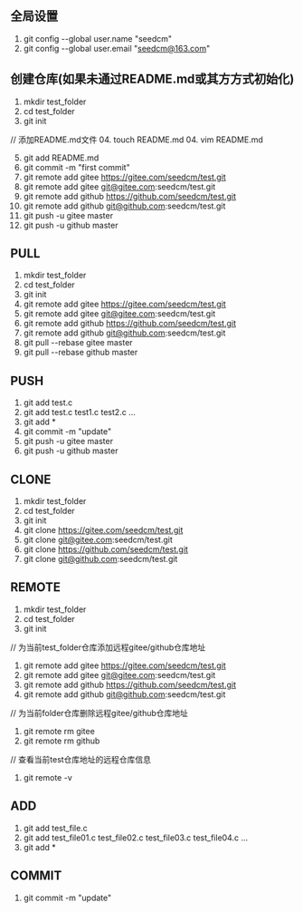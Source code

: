 ## 全局设置
01. git config --global user.name "seedcm"
02. git config --global user.email "seedcm@163.com"


## 创建仓库(如果未通过README.md或其方方式初始化)
01. mkdir test_folder
02. cd test_folder
03. git init

// 添加README.md文件
04. touch README.md
04. vim README.md

05. git add README.md
06. git commit -m "first commit"
07. git remote add gitee https://gitee.com/seedcm/test.git
07. git remote add gitee git@gitee.com:seedcm/test.git
07. git remote add github https://github.com/seedcm/test.git
07. git remote add github git@github.com:seedcm/test.git
08. git push -u gitee master
08. git push -u github master


## PULL
01. mkdir test_folder
02. cd test_folder
03. git init
04. git remote add gitee https://gitee.com/seedcm/test.git
04. git remote add gitee git@gitee.com:seedcm/test.git
04. git remote add github https://github.com/seedcm/test.git
04. git remote add github git@github.com:seedcm/test.git
05. git pull --rebase gitee master
05. git pull --rebase github master


## PUSH
01. git add test.c
01. git add test.c test1.c test2.c ...
01. git add *
02. git commit -m "update"
03. git push -u gitee master
03. git push -u github master


## CLONE
01. mkdir test_folder
02. cd test_folder
03. git init
04. git clone https://gitee.com/seedcm/test.git
04. git clone git@gitee.com:seedcm/test.git
04. git clone https://github.com/seedcm/test.git
04. git clone git@github.com:seedcm/test.git


## REMOTE
01. mkdir test_folder
02. cd test_folder
03. git init

// 为当前test_folder仓库添加远程gitee/github仓库地址
01. git remote add gitee https://gitee.com/seedcm/test.git
01. git remote add gitee git@gitee.com:seedcm/test.git
01. git remote add github https://github.com/seedcm/test.git
01. git remote add github git@github.com:seedcm/test.git

// 为当前folder仓库删除远程gitee/github仓库地址
01. git remote rm gitee
02. git remote rm github

// 查看当前test仓库地址的远程仓库信息
01. git remote -v


## ADD
01. git add test_file.c
01. git add test_file01.c test_file02.c test_file03.c test_file04.c ...
01. git add *


## COMMIT
01. git commit -m "update"

